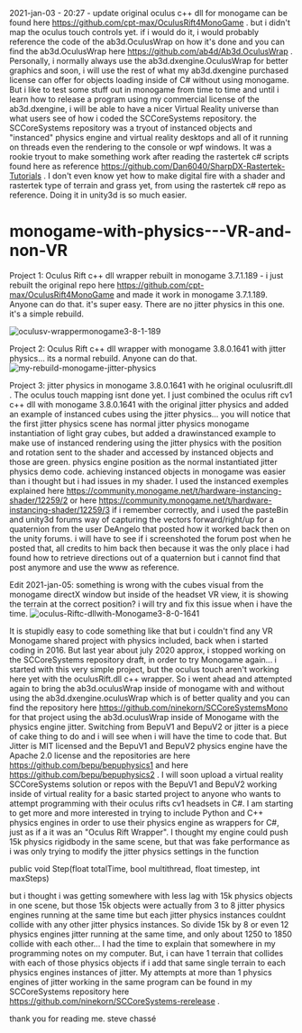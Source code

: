 2021-jan-03 - 20:27 - update
original oculus c++ dll for monogame can be found here https://github.com/cpt-max/OculusRift4MonoGame . but i didn't map the oculus touch controls yet. if i would do it, i would probably reference the code of the ab3d.OculusWrap on how it's done and you can find the ab3d.OculusWrap here https://github.com/ab4d/Ab3d.OculusWrap . Personally, i normally always use the ab3d.dxengine.OculusWrap for better graphics and soon, i will use the rest of what my ab3d.dxengine purchased license can offer for objects loading inside of C# without using monogame. But i like to test some stuff out in monogame from time to time and until i learn how to release a program using my commercial license of the ab3d.dxengine, i will be able to have a nicer Virtual Reality universe than what users see of how i coded the SCCoreSystems repository. the SCCoreSystems repository was a tryout of instanced objects and "instanced" physics engine and virtual reality desktops and all of it running on threads even the rendering to the console or wpf windows. It was a rookie tryout to make something work after reading the rastertek c# scripts found here as reference https://github.com/Dan6040/SharpDX-Rastertek-Tutorials . I don't even know yet how to make digital fire with a shader and rastertek type of terrain and grass yet, from using the rastertek c# repo as reference. Doing it in unity3d is so much easier.

# monogame-with-physics---VR-and-non-VR

Project 1: Oculus Rift c++ dll wrapper rebuilt in monogame 3.7.1.189 - i just rebuilt the original repo here https://github.com/cpt-max/OculusRift4MonoGame and made it work in monogame 3.7.1.189. Anyone can do that. it's super easy. There are no jitter physics in this one. it's a simple rebuild.

<img src="https://i.ibb.co/jb7vmNV/oculusv-wrappermonogame3-8-1-189.png" alt="oculusv-wrappermonogame3-8-1-189" border="0">

Project 2: Oculus Rift c++ dll wrapper with monogame 3.8.0.1641 with jitter physics... its a normal rebuild. Anyone can do that.
<img src="https://i.ibb.co/93RMfF5/my-rebuild-monogame-jitter-physics.png" alt="my-rebuild-monogame-jitter-physics" border="0">

Project 3: jitter physics in monogame 3.8.0.1641 with he original oculusrift.dll . The oculus touch mapping isnt done yet.
I just combined the oculus rift cv1 c++ dll with monogame 3.8.0.1641 with the original jitter physics and added an example of instanced
cubes using the jitter physics... you will notice that the first jitter physics scene has normal jitter physics monogame instantiation of light gray cubes, but added a drawinstanced example to make use of instanced rendering using the jitter physics with the position and rotation sent to the shader and accessed by instanced objects and those are green.
physics engine position as the normal instantiated jitter physics demo code. achieving instanced objects in monogame was easier than i thought but i had issues in my shader. I used the instanced exemples explained here https://community.monogame.net/t/hardware-instancing-shader/12259/2 or here https://community.monogame.net/t/hardware-instancing-shader/12259/3 if i remember correctly, and i used the pasteBin and unity3d forums way of capturing the vectors forward/right/up
for a quaternion from the user DeAngelo that posted how it worked back then on the unity forums. i will have to see if i screenshoted the forum post when he posted that, all credits to him back then because it was the only place i had found how to retrieve directions out of a quaternion but i cannot find that post anymore and use the www as reference.

Edit 2021-jan-05: something is wrong with the cubes visual from the monogame directX window but inside of the headset VR view, it is showing the terrain at the correct position? i will try and fix this issue when i have the time.
<img src="https://i.ibb.co/m62dhkV/oculus-Riftc-dllwith-Monogame3-8-0-1641.png" alt="oculus-Riftc-dllwith-Monogame3-8-0-1641" border="0">

It is stupidly easy to code something like that but i couldn't find any VR Monogame shared project with physics included, back when i started coding in 2016. But last year about july 2020 approx, i stopped working on the SCCoreSystems repository draft, in order to try Monogame again... i started with this very simple project, but the oculus touch aren't working here yet with the oculusRift.dll c++ wrapper. So i went ahead and attempted again to bring the ab3d.oculusWrap inside of monogame with and without using the ab3d.dxengine.oculusWrap which is of better quality and you can find the repository here https://github.com/ninekorn/SCCoreSystemsMono for that project using the ab3d.oculusWrap inside of Monogame with the physics engine jitter. Switching from BepuV1 and BepuV2 or jitter is a piece of cake thing to do and i will see when i will have the time to code that. But Jitter is MIT licensed and the BepuV1 and BepuV2 physics engine have the Apache 2.0 license and the repositories are here https://github.com/bepu/bepuphysics1 and here https://github.com/bepu/bepuphysics2 . I will soon upload a virtual reality SCCoreSystems solution or repos with the BepuV1 and BepuV2 working inside of virtual reality for a basic started project to anyone who wants to attempt programming with their oculus rifts cv1 headsets in C#. I am starting to get more and more interested in trying to include Python and C++ physics engines in order to use their physics engine as wrappers for C#, just as if a it was an "Oculus Rift Wrapper". I thought my engine could push 15k physics rigidbody in the same scene, but that was fake performance as i was only trying to modify the jitter physics settings in the function

public void Step(float totalTime, bool multithread, float timestep, int maxSteps)

but i thought i was getting somewhere with less lag with 15k physics objects in one scene, but those 15k objects were actually from 3 to 8 jitter physics engines running at the same time but each jitter physics instances couldnt collide with any other jitter physics instances. So divide 15k by 8 or even 12 physics engines jitter running at the same time, and only about 1250 to 1850 collide with each other... I had the time to explain that somewhere in my programming notes on my computer. But, i can have 1 terrain that collides with each of those physics objects if i add that same single terrain to each physics engines instances of jitter. My attempts at more than 1 physics engines of jitter working in the same program can be found in my SCCoreSystems repository here https://github.com/ninekorn/SCCoreSystems-rerelease .

thank you for reading me.
steve chassé



